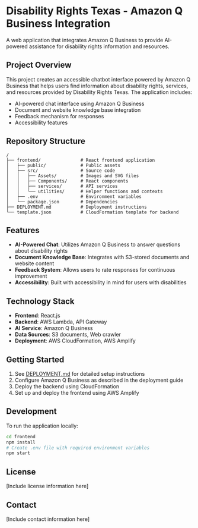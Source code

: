 # Disability Rights Texas - Amazon Q Business Integration

A web application that integrates Amazon Q Business to provide AI-powered assistance for disability rights information and resources.

## Project Overview

This project creates an accessible chatbot interface powered by Amazon Q Business that helps users find information about disability rights, services, and resources provided by Disability Rights Texas. The application includes:

- AI-powered chat interface using Amazon Q Business
- Document and website knowledge base integration
- Feedback mechanism for responses
- Accessibility features

## Repository Structure

```
/
├── frontend/               # React frontend application
│   ├── public/             # Public assets
│   ├── src/                # Source code
│   │   ├── Assets/         # Images and SVG files
│   │   ├── Components/     # React components
│   │   ├── services/       # API services
│   │   └── utilities/      # Helper functions and contexts
│   ├── .env                # Environment variables
│   └── package.json        # Dependencies
├── DEPLOYMENT.md           # Deployment instructions
└── template.json           # CloudFormation template for backend
```

## Features

- **AI-Powered Chat**: Utilizes Amazon Q Business to answer questions about disability rights
- **Document Knowledge Base**: Integrates with S3-stored documents and website content
- **Feedback System**: Allows users to rate responses for continuous improvement
- **Accessibility**: Built with accessibility in mind for users with disabilities

## Technology Stack

- **Frontend**: React.js
- **Backend**: AWS Lambda, API Gateway
- **AI Service**: Amazon Q Business
- **Data Sources**: S3 documents, Web crawler
- **Deployment**: AWS CloudFormation, AWS Amplify

## Getting Started

1. See [DEPLOYMENT.md](DEPLOYMENT.md) for detailed setup instructions
2. Configure Amazon Q Business as described in the deployment guide
3. Deploy the backend using CloudFormation
4. Set up and deploy the frontend using AWS Amplify

## Development

To run the application locally:

```bash
cd frontend
npm install
# Create .env file with required environment variables
npm start
```

## License

[Include license information here]

## Contact

[Include contact information here]